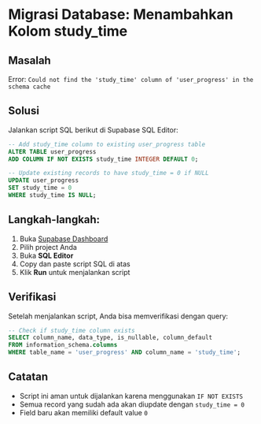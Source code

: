 # Migrasi Database: Menambahkan Kolom study_time

## Masalah
Error: `Could not find the 'study_time' column of 'user_progress' in the schema cache`

## Solusi
Jalankan script SQL berikut di Supabase SQL Editor:

```sql
-- Add study_time column to existing user_progress table
ALTER TABLE user_progress 
ADD COLUMN IF NOT EXISTS study_time INTEGER DEFAULT 0;

-- Update existing records to have study_time = 0 if NULL
UPDATE user_progress 
SET study_time = 0 
WHERE study_time IS NULL;
```

## Langkah-langkah:

1. Buka [Supabase Dashboard](https://supabase.com/dashboard)
2. Pilih project Anda
3. Buka **SQL Editor**
4. Copy dan paste script SQL di atas
5. Klik **Run** untuk menjalankan script

## Verifikasi
Setelah menjalankan script, Anda bisa memverifikasi dengan query:

```sql
-- Check if study_time column exists
SELECT column_name, data_type, is_nullable, column_default
FROM information_schema.columns 
WHERE table_name = 'user_progress' AND column_name = 'study_time';
```

## Catatan
- Script ini aman untuk dijalankan karena menggunakan `IF NOT EXISTS`
- Semua record yang sudah ada akan diupdate dengan `study_time = 0`
- Field baru akan memiliki default value `0` 
